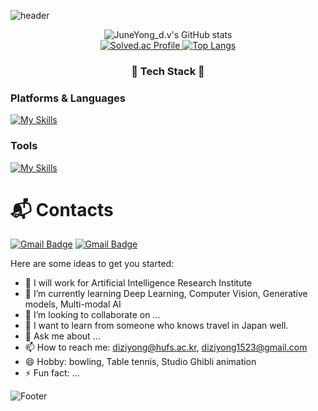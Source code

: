 

<!-- # Juneyong 😉 -->
![header](https://capsule-render.vercel.app/api?type=soft&color=auto&height=150&section=header&text=Juneyong😉&fontSize=70&animation=twinkling)



<div align="center">
  <img src="https://github-readme-stats-zeta-rosy-98.vercel.app/api?username=yousirong&show_icons=true&bg_color=30,e96443,904e95&title_color=fff&text_color=fff&count_private=true&include_all_commits=true&cache_buster=1" alt="JuneYong_d.v's GitHub stats" />
  <br/>
  <a href="https://solved.ac/diziyong/">
    <img src="http://mazassumnida.wtf/api/v2/generate_badge?boj=diziyong" alt="Solved.ac Profile" />
  </a>
  <a href="https://github.com/yousirong/github-readme-stats">
    <img src="https://github-readme-stats-zeta-rosy-98.vercel.app/api/top-langs/?username=yousirong&layout=compact&cache_buster=1" alt="Top Langs" />
  </a>
</div>



<h3 align="center">💪 Tech Stack 💪</h3>


### Platforms & Languages

[![My Skills](https://skillicons.dev/icons?i=py,pytorch,linux,docker,kubernetes,latex)](https://skillicons.dev)


### Tools
[![My Skills](https://skillicons.dev/icons?i=git,vscode,aws,figma,notion,discord)](https://skillicons.dev)

 
<!--  
[![Top Langs](https://github-readme-stats.vercel.app/api/top-langs/?username=yousirong)](https://github.com/yousirong/github-readme-stats) -->


# :mailbox_with_mail: Contacts
[![Gmail Badge](https://img.shields.io/badge/Gmail-d14836?style=flat-square&logo=Gmail&logoColor=white&link=mailto:diziyong1523@gmail.com)](mailto:diziyong@hufs.ac.kr)
[![Gmail Badge](https://img.shields.io/badge/Gmail-d14836?style=flat-square&logo=Gmail&logoColor=white&link=mailto:diziyong1523@gmail.com)](mailto:diziyong1523@gmail.com)

Here are some ideas to get you started:

- 🔭 I will work for Artificial Intelligence Research Institute
- 🌱 I’m currently learning Deep Learning, Computer Vision, Generative models, Multi-modal AI
- 👯 I’m looking to collaborate on ...
- 🤔 I want to learn from someone who knows travel in Japan well.
- 💬 Ask me about ...
- 📫 How to reach me: diziyong@hufs.ac.kr, diziyong1523@gmail.com
- 😄 Hobby: bowling, Table tennis, Studio Ghibli animation 
- ⚡ Fun fact: ...

![Footer](https://capsule-render.vercel.app/api?type=waving&color=auto&height=200&section=footer)
